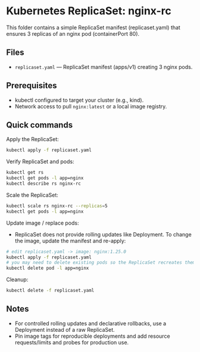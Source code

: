 # Kubernetes ReplicaSet: nginx-rc

This folder contains a simple ReplicaSet manifest (replicaset.yaml) that ensures 3 replicas of an nginx pod (containerPort 80).

## Files
- `replicaset.yaml` — ReplicaSet manifest (apps/v1) creating 3 nginx pods.

## Prerequisites
- kubectl configured to target your cluster (e.g., kind).
- Network access to pull `nginx:latest` or a local image registry.

## Quick commands

Apply the ReplicaSet:
```bash
kubectl apply -f replicaset.yaml
```

Verify ReplicaSet and pods:
```bash
kubectl get rs
kubectl get pods -l app=nginx
kubectl describe rs nginx-rc
```

Scale the ReplicaSet:
```bash
kubectl scale rs nginx-rc --replicas=5
kubectl get pods -l app=nginx
```

Update image / replace pods:
- ReplicaSet does not provide rolling updates like Deployment. To change the image, update the manifest and re-apply:
```bash
# edit replicaset.yaml -> image: nginx:1.25.0
kubectl apply -f replicaset.yaml
# you may need to delete existing pods so the ReplicaSet recreates them with the new image
kubectl delete pod -l app=nginx
```

Cleanup:
```bash
kubectl delete -f replicaset.yaml
```

## Notes
- For controlled rolling updates and declarative rollbacks, use a Deployment instead of a raw ReplicaSet.
- Pin image tags for reproducible deployments and add resource requests/limits and probes for production use.